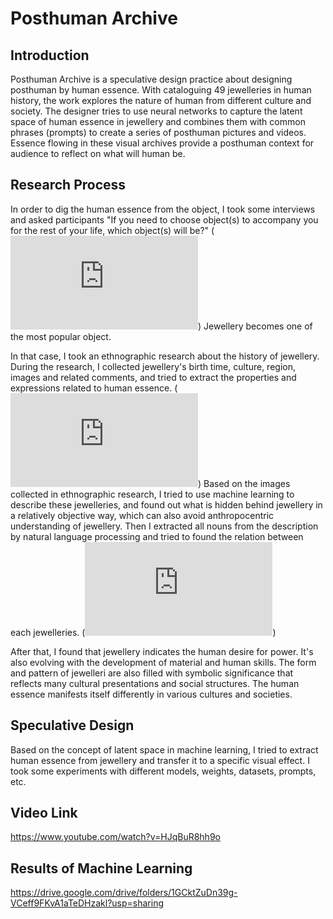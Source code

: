 # Posthuman Archive
  
## Introduction
Posthuman Archive is a speculative design practice about designing posthuman by human essence. With cataloguing 49 jewelleries in human history, the work explores the nature of human from different culture and society. The designer tries to use neural networks to capture the latent space of human essence in jewellery and combines them with common phrases (prompts) to create a series of posthuman pictures and videos. Essence flowing in these visual archives provide a posthuman context for audience to reflect on what will human be.

## Research Process
In order to dig the human essence from the object, I took some interviews and asked participants "If you need to choose object(s) to accompany you for the rest of your life, which object(s) will be?" (![The Result of Interviews](https://github.com/HarryWuuuuu/Creative-Making-MSc-Advanced-Project/blob/main/Research%20Process/Interview%20Results.pdf)) Jewellery becomes one of the most popular object.

In that case, I took an ethnographic research about the history of jewellery. During the research, I collected jewellery's birth time, culture, region, images and related comments, and tried to extract the properties and expressions related to human essence. (![The Timeline of Jewellery History](https://github.com/HarryWuuuuu/Creative-Making-MSc-Advanced-Project/blob/main/Research%20Process/Jewellery%20History.pdf)) Based on the images collected in ethnographic research, I tried to use machine learning to describe these jewelleries, and found out what is hidden behind jewellery in a relatively objective way, which can also avoid anthropocentric understanding of jewellery. Then I extracted all nouns from the description by natural language processing and tried to found the relation between each jewelleries. (![Noun Research](https://github.com/HarryWuuuuu/Creative-Making-MSc-Advanced-Project/blob/main/Research%20Process/Noun%20Research.pdf)) 

After that, I found that jewellery indicates the human desire for power. It's also evolving with the development of material and human skills. The form and pattern of jewelleri are also filled with symbolic significance that reflects many cultural presentations and social structures. The human essence manifests itself differently in various cultures and societies.

## Speculative Design
Based on the concept of latent space in machine learning, I tried to extract human essence from jewellery and transfer it to a specific visual effect. I took some experiments with different models, weights, datasets, prompts, etc. 

## Video Link
https://www.youtube.com/watch?v=HJqBuR8hh9o

## Results of Machine Learning
https://drive.google.com/drive/folders/1GCktZuDn39g-VCeff9FKvA1aTeDHzakl?usp=sharing
